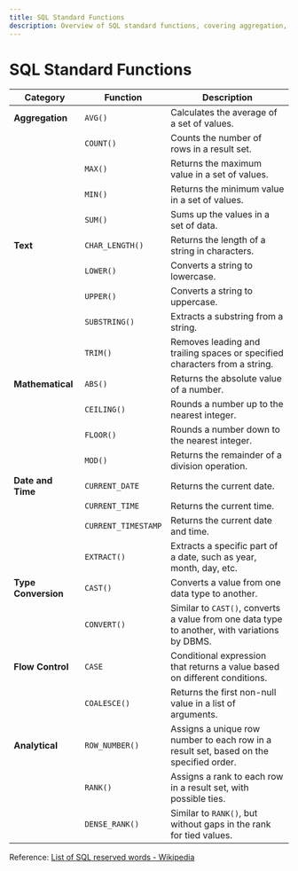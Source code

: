 ```yaml
---
title: SQL Standard Functions
description: Overview of SQL standard functions, covering aggregation, text, mathematical, date/time, type conversion, flow control, and analytical functions with examples.
---
```


# SQL Standard Functions

| Category            | Function            | Description                                                                                   |
| ------------------- | ------------------- | --------------------------------------------------------------------------------------------- |
| **Aggregation**     | `AVG()`             | Calculates the average of a set of values.                                                    |
|                     | `COUNT()`           | Counts the number of rows in a result set.                                                    |
|                     | `MAX()`             | Returns the maximum value in a set of values.                                                 |
|                     | `MIN()`             | Returns the minimum value in a set of values.                                                 |
|                     | `SUM()`             | Sums up the values in a set of data.                                                          |
| **Text**            | `CHAR_LENGTH()`     | Returns the length of a string in characters.                                                 |
|                     | `LOWER()`           | Converts a string to lowercase.                                                               |
|                     | `UPPER()`           | Converts a string to uppercase.                                                               |
|                     | `SUBSTRING()`       | Extracts a substring from a string.                                                           |
|                     | `TRIM()`            | Removes leading and trailing spaces or specified characters from a string.                    |
| **Mathematical**    | `ABS()`             | Returns the absolute value of a number.                                                       |
|                     | `CEILING()`         | Rounds a number up to the nearest integer.                                                    |
|                     | `FLOOR()`           | Rounds a number down to the nearest integer.                                                  |
|                     | `MOD()`             | Returns the remainder of a division operation.                                                |
| **Date and Time**   | `CURRENT_DATE`      | Returns the current date.                                                                     |
|                     | `CURRENT_TIME`      | Returns the current time.                                                                     |
|                     | `CURRENT_TIMESTAMP` | Returns the current date and time.                                                            |
|                     | `EXTRACT()`         | Extracts a specific part of a date, such as year, month, day, etc.                            |
| **Type Conversion** | `CAST()`            | Converts a value from one data type to another.                                               |
|                     | `CONVERT()`         | Similar to `CAST()`, converts a value from one data type to another, with variations by DBMS. |
| **Flow Control**    | `CASE`              | Conditional expression that returns a value based on different conditions.                    |
|                     | `COALESCE()`        | Returns the first non-null value in a list of arguments.                                      |
| **Analytical**      | `ROW_NUMBER()`      | Assigns a unique row number to each row in a result set, based on the specified order.        |
|                     | `RANK()`            | Assigns a rank to each row in a result set, with possible ties.                               |
|                     | `DENSE_RANK()`      | Similar to `RANK()`, but without gaps in the rank for tied values.                            |

Reference: [List of SQL reserved words - Wikipedia](https://en.wikipedia.org/wiki/List_of_SQL_reserved_words)
